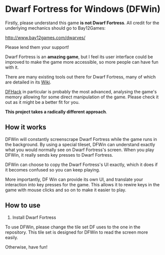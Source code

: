 # Dwarf Fortress for Windows (DFWin)
Firstly, please understand this game **is not Dwarf Fortress**. All credit for the underlying mechanics should go to Bay12Games:

http://www.bay12games.com/dwarves/

Please lend them your support!

Dwarf Fortress is an **amazing game**, but I feel its user interface could be improved to make the game more accessible, so more people can have fun with it.

There are many existing tools out there for Dwarf Fortress, many of which are detailed in its [Wiki](http://dwarffortresswiki.org/index.php/DF2014:Utilities). 

[DFHack](http://dwarffortresswiki.org/index.php/Utility:DFHack) in particular is probably the most advanced, analysing the game's memory allowing for some direct manipulation of the game. Please check it out as it might be a better fit for you.

**This project takes a radically different approach**.

## How it works

DFWin will constantly screenscrape Dwarf Fortress while the game runs in the background. By using a special tileset, DFWin can understand exactly what you would normally see on Dwarf Fortress's screen. When you play DFWin, it really sends key presses to Dwarf Fortress.

DFWin can choose to copy the Dwarf Fortress's UI exactly, which it does if it becomes confused so you can keep playing.

More importantly, DF Win can provide its own UI, and translate your interaction into key presses for the game. This allows it to rewire keys in the game with mouse clicks and so on to make it easier to play.

## How to use

1. Install Dwarf Fortress

To use DFWin, please change the tile set DF uses to the one in the repository.
This tile set is designed for DFWin to read the screen more easily.

Otherwise, have fun!
